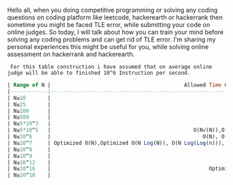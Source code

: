 
Hello all, when you doing competitive programming or solving any coding questions on coding platform like leetcode, hackerearth or hackerrank then sometime you might be faced TLE error, while submitting your code on online judges. So today, I will talk about how you can train your mind before solving any coding problems and can get rid of TLE error. I'm sharing my personal experiences this might be useful for you, while solving online assessment on hackerrank and hackerearth.

``` For this table construction i have assumed that on average online judge will be able to finished 10^6 Instruction per second.```
~~~sql
| Range of N |                                           Allowed Time Complexity |                                    Most Used tech |
|------------|------------------------------------------------------------------:|--------------------------------------------------:|
| N≤10       |                                                             O(N!) |                                       Brute Force |
| N≤25       |                                                            O(2^N) |                Recursion/Brute force/Backtracking |
| N≤100      |                                                            O(N^4) |                                                   |
| N≤500      |                                                            O(N^3) |                                                   |
| N≤5*10^3   |                                                            O(N^2) | 2D-dp table construction/Brute force-two for loop |
| N≤5*10^5   |                                              O(N√(N)),O(N Log(N)) |                             Sorting/Binary search |
| N≤10^6     |                                                 O(N), O(N Log(N)) |             Prefixarray/Suffixarray/Sorting/1D-dp |
| N≤10^7     | Optimized O(N),Optimized O(N Log(N)), O(N Log(Log(n))), O(Log(N)) |                                                   |
| N≤10^8     |                                                         O(Log(N)) |                                                   |
| N≤10^9     |                                                         O(Log(N)) |                                     Binary Search |
| N≤10^12    |                                                             O(√N) |                                                   |
| N≤10^16    |                                                   Optimized O(√N) |                                       Bit mapping |
| N≤10^18    |                                                         O(Log(N)) |                                       Bit mapping |


~~~
